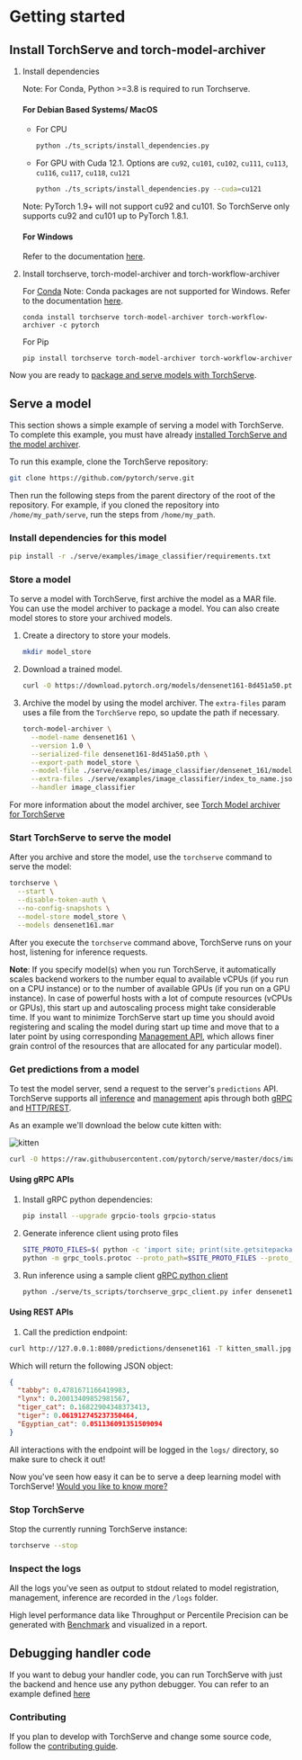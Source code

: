 # Getting started

## Install TorchServe and torch-model-archiver

1. Install dependencies

    Note: For Conda, Python >=3.8 is required to run Torchserve.

    #### For Debian Based Systems/ MacOS

     - For CPU

        ```bash
        python ./ts_scripts/install_dependencies.py
        ```

     - For GPU with Cuda 12.1. Options are `cu92`, `cu101`, `cu102`, `cu111`, `cu113`, `cu116`, `cu117`, `cu118`, `cu121`

       ```bash
       python ./ts_scripts/install_dependencies.py --cuda=cu121
       ```

     Note: PyTorch 1.9+ will not support cu92 and cu101. So TorchServe only supports cu92 and cu101 up to PyTorch 1.8.1.

    #### For Windows

    Refer to the documentation [here](./torchserve_on_win_native.md).

2. Install torchserve, torch-model-archiver and torch-workflow-archiver

    For [Conda](https://docs.conda.io/projects/conda/en/latest/user-guide/install)
    Note: Conda packages are not supported for Windows. Refer to the documentation [here](./torchserve_on_win_native.md).
    ```
    conda install torchserve torch-model-archiver torch-workflow-archiver -c pytorch
    ```

    For Pip
    ```
    pip install torchserve torch-model-archiver torch-workflow-archiver
    ```

Now you are ready to [package and serve models with TorchServe](#serve-a-model).

## Serve a model

This section shows a simple example of serving a model with TorchServe. To complete this example, you must have already [installed TorchServe and the model archiver](#install-torchserve-and-torch-model-archiver).

To run this example, clone the TorchServe repository:

```bash
git clone https://github.com/pytorch/serve.git
```

Then run the following steps from the parent directory of the root of the repository.
For example, if you cloned the repository into `/home/my_path/serve`, run the steps from `/home/my_path`.


### Install dependencies for this model

```bash
pip install -r ./serve/examples/image_classifier/requirements.txt
```

### Store a model

To serve a model with TorchServe, first archive the model as a MAR file. You can use the model archiver to package a model.
You can also create model stores to store your archived models.

1. Create a directory to store your models.

    ```bash
    mkdir model_store
    ```

1. Download a trained model.

    ```bash
    curl -O https://download.pytorch.org/models/densenet161-8d451a50.pth
    ```

1. Archive the model by using the model archiver. The `extra-files` param uses a file from the `TorchServe` repo, so update the path if necessary.

    ```bash
    torch-model-archiver \
      --model-name densenet161 \
      --version 1.0 \
      --serialized-file densenet161-8d451a50.pth \
      --export-path model_store \
      --model-file ./serve/examples/image_classifier/densenet_161/model.py \
      --extra-files ./serve/examples/image_classifier/index_to_name.json \
      --handler image_classifier
    ```

For more information about the model archiver, see [Torch Model archiver for TorchServe](https://github.com/pytorch/serve/tree/master/model-archiver/README.md)

### Start TorchServe to serve the model

After you archive and store the model, use the `torchserve` command to serve the model:

```bash
torchserve \
  --start \
  --disable-token-auth \
  --no-config-snapshots \
  --model-store model_store \
  --models densenet161.mar
```

After you execute the `torchserve` command above, TorchServe runs on your host, listening for inference requests.

**Note**: If you specify model(s) when you run TorchServe, it automatically scales backend workers to the number equal to available vCPUs (if you run on a CPU instance) or to the number of available GPUs (if you run on a GPU instance). In case of powerful hosts with a lot of compute resources (vCPUs or GPUs), this start up and autoscaling process might take considerable time. If you want to minimize TorchServe start up time you should avoid registering and scaling the model during start up time and move that to a later point by using corresponding [Management API](./management_api.md#register-a-model), which allows finer grain control of the resources that are allocated for any particular model).

### Get predictions from a model

To test the model server, send a request to the server's `predictions` API. TorchServe supports all [inference](./inference_api.md) and [management](./management_api.md) apis through both [gRPC](./grpc_api.md) and [HTTP/REST](./rest_api.md).

As an example we'll download the below cute kitten with:

![kitten](images/kitten_small.jpg)

```bash
curl -O https://raw.githubusercontent.com/pytorch/serve/master/docs/images/kitten_small.jpg
```

#### Using gRPC APIs

1. Install gRPC python dependencies:

    ```bash
    pip install --upgrade grpcio-tools grpcio-status
    ```

1. Generate inference client using proto files

    ```bash
    SITE_PROTO_FILES=$( python -c 'import site; print(site.getsitepackages()[0])' )
    python -m grpc_tools.protoc --proto_path=$SITE_PROTO_FILES --proto_path=./serve/frontend/server/src/main/resources/proto/ --python_out=./serve/ts_scripts --grpc_python_out=./serve/ts_scripts ./serve/frontend/server/src/main/resources/proto/inference.proto ./serve/frontend/server/src/main/resources/proto/management.proto
    ```

1. Run inference using a sample client [gRPC python client](https://github.com/pytorch/serve/blob/master/ts_scripts/torchserve_grpc_client.py)

    ```bash
    python ./serve/ts_scripts/torchserve_grpc_client.py infer densenet161 kitten_small.jpg
    ```

#### Using REST APIs

1. Call the prediction endpoint:

```bash
curl http://127.0.0.1:8080/predictions/densenet161 -T kitten_small.jpg
```

Which will return the following JSON object:

```json
{
  "tabby": 0.4781671166419983,
  "lynx": 0.20013409852981567,
  "tiger_cat": 0.16822904348373413,
  "tiger": 0.061912745237350464,
  "Egyptian_cat": 0.051136091351509094
}
```

All interactions with the endpoint will be logged in the `logs/` directory, so make sure to check it out!

Now you've seen how easy it can be to serve a deep learning model with TorchServe! [Would you like to know more?](./server.md)

### Stop TorchServe

Stop the currently running TorchServe instance:

```bash
torchserve --stop
```

### Inspect the logs

All the logs you've seen as output to stdout related to model registration, management, inference are recorded in the `/logs` folder.

High level performance data like Throughput or Percentile Precision can be generated with [Benchmark](https://github.com/pytorch/serve/tree/master/benchmarks/README.md) and visualized in a report.

## Debugging handler code

If you want to debug your handler code, you can run TorchServe with just the backend and hence use any python debugger. You can refer to an example defined [here](../examples/image_classifier/resnet_18/README.md#debug-torchserve-backend)

### Contributing

If you plan to develop with TorchServe and change some source code, follow the [contributing guide](https://github.com/pytorch/serve/blob/master/CONTRIBUTING.md).
